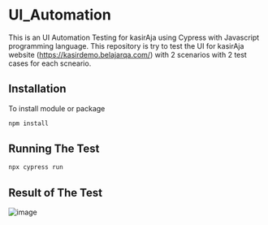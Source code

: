 # UI_Automation
This is an UI Automation Testing for kasirAja using Cypress with Javascript programming language. 
This repository is try to test the UI for kasirAja website (https://kasirdemo.belajarqa.com/) with 2 scenarios with 2 test cases for each scneario.

## Installation
To install module or package
```bash
npm install
```

## Running The Test
```bash
npx cypress run
```

## Result of The Test
![image](https://github.com/mumtihf/Tugas_Pekanan5_UI_Automation/assets/58902547/215db68f-8412-404c-8445-4f2941c35746)

